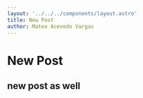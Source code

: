 ```yaml
---
layout: '../../../components/layout.astro'
title: New Post
author: Mateo Acevedo Vargas
---
```


# New Post

## new post as well 